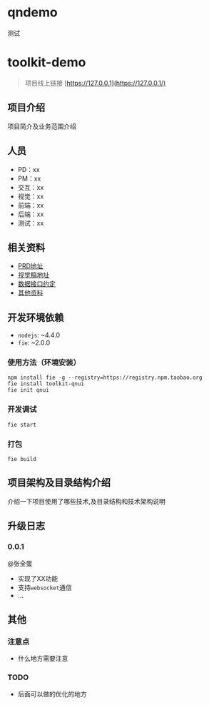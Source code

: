 # qndemo
测试

# toolkit-demo

> 项目线上链接 [https://127.0.0.1](https://127.0.0.1/)

## 项目介绍

项目简介及业务范围介绍


## 人员

- PD：xx
- PM：xx
- 交互：xx
- 视觉：xx
- 前端：xx
- 后端：xx
- 测试：xx

## 相关资料

- [PRD地址]()
- [视觉稿地址]()
- [数据接口约定]()
- [其他资料]()

## 开发环境依赖

- `nodejs`: ~4.4.0
- `fie`: ~2.0.0



### 使用方法（环境安装）

```
npm install fie -g --registry=https://registry.npm.taobao.org
fie install toolkit-qnui
fie init qnui
```



### 开发调试

```
fie start
```

### 打包

```
fie build
```


## 项目架构及目录结构介绍

介绍一下项目使用了哪些技术,及目录结构和技术架构说明

## 升级日志


### 0.0.1

@张全蛋

- 实现了XX功能
- 支持`websocket`通信
- ...


## 其他

### 注意点

- 什么地方需要注意

### TODO

- 后面可以做的优化的地方

